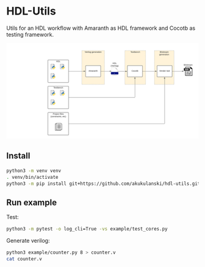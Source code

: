 # HDL-Utils

Utils for an HDL workflow with Amaranth as HDL framework and Cocotb as testing framework.

![hdl-workflow](./doc/hdl-workflow.png)

## Install

```bash
python3 -m venv venv
. venv/bin/activate
python3 -m pip install git+https://github.com/akukulanski/hdl-utils.git
```

## Run example

Test:
```bash
python3 -m pytest -o log_cli=True -vs example/test_cores.py
```

Generate verilog:
```bash
python3 example/counter.py 8 > counter.v
cat counter.v
```
